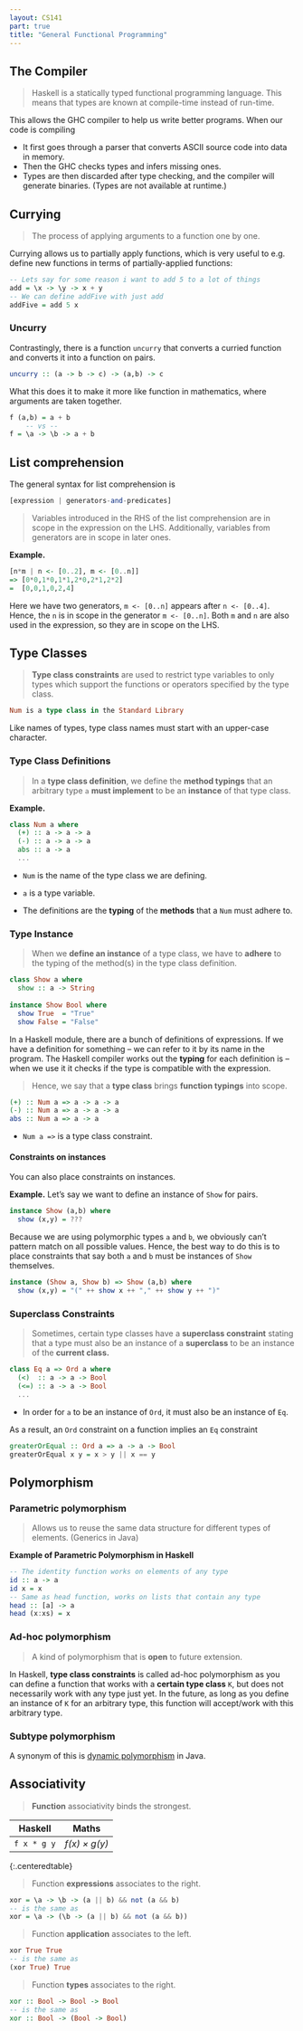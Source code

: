 ```yaml
---
layout: CS141
part: true
title: "General Functional Programming"
---
```


## The Compiler

> Haskell is a statically typed functional programming language. This means that types are known at compile-time instead of run-time.

This allows the GHC compiler to help us write better programs. When our code is compiling

- It first goes through a parser that converts ASCII source code into data in memory.
- Then the GHC checks types and infers missing ones. 
- Types are then discarded after type checking, and the compiler will generate binaries. (Types are not available at runtime.)

## Currying

> The process of applying arguments to a function one by one. 

Currying allows us to partially apply functions, which is very useful to e.g. define new functions in terms of partially-applied functions:

```haskell
-- Lets say for some reason i want to add 5 to a lot of things
add = \x -> \y -> x + y
-- We can define addFive with just add
addFive = add 5 x
```

### Uncurry

Contrastingly, there is a function `uncurry` that converts a curried function and converts it into a function on pairs.

```haskell
uncurry :: (a -> b -> c) -> (a,b) -> c
```

What this does it to make it more like function in mathematics, where arguments are taken together. 

```haskell
f (a,b) = a + b 
	-- vs -- 
f = \a -> \b -> a + b
```

## List comprehension

The general syntax for list comprehension is

```haskell
[expression | generators-and-predicates]
```

> Variables introduced in the RHS of the list comprehension are in scope in the expression on the LHS. Additionally, variables from generators are in scope in later ones.

**Example.**

```haskell
[n*m | n <- [0..2], m <- [0..n]] 
=> [0*0,1*0,1*1,2*0,2*1,2*2] 
=  [0,0,1,0,2,4]
```

Here we have two generators, `m <- [0..n]` appears after `n <- [0..4]`. Hence, the `n` is in scope in the generator `m <- [0..n]`. Both `m` and `n` are also used in the expression, so they are in scope on the LHS.

## Type Classes

> **Type class constraints** are used to restrict type variables to only types which support the functions or operators specified by the type class.

```haskell
Num is a type class in the Standard Library
```

Like names of types, type class names must start with an upper-case character.

### Type Class Definitions

> In a **type class definition**, we define the **method typings** that an arbitrary type `a` **must implement** to be an **instance** of that type class.

**Example.**

```haskell
class Num a where
  (+) :: a -> a -> a
  (-) :: a -> a -> a
  abs :: a -> a
  ...
```

- `Num` is the name of the type class we are defining. 

- `a` is a type variable.
- The definitions are the **typing** of the **methods** that a `Num` must adhere to. 

### Type Instance

> When we **define an instance** of a type class, we have to **adhere** to the typing of the method(s) in the type class definition.

```haskell
class Show a where
  show :: a -> String
  
instance Show Bool where
  show True  = "True"
  show False = "False"
```

In a Haskell module, there are a bunch of definitions of expressions. If we have a definition for something – we can refer to it by its name in the program. The Haskell compiler works out the **typing** for each definition is – when we use it it checks if the type is compatible with the expression.

> Hence, we say that a **type class** brings **function typings** into scope.

```haskell
(+) :: Num a => a -> a -> a
(-) :: Num a => a -> a -> a
abs :: Num a => a -> a
```

- `Num a =>` is a type class constraint.

#### Constraints on instances

You can also place constraints on instances. 

**Example.** Let’s say we want to define an instance of `Show` for pairs.

```haskell
instance Show (a,b) where
  show (x,y) = ???
```

Because we are using polymorphic types `a` and `b`, we obviously can’t pattern match on all possible values. Hence, the best way to do this is to place constraints that say both `a` and `b` must be instances of `Show` themselves.

```haskell
instance (Show a, Show b) => Show (a,b) where
  show (x,y) = "(" ++ show x ++ "," ++ show y ++ ")"
```

### Superclass Constraints

> Sometimes, certain type classes have a **superclass constraint** stating that a type must also be an instance of a **superclass** to be an instance of the **current class.**

```haskell
class Eq a => Ord a where
  (<)  :: a -> a -> Bool
  (<=) :: a -> a -> Bool
  ...
```

- In order for `a` to be an instance of `Ord`, it must also be an instance of `Eq`.

As a result, an `Ord` constraint on a function implies an `Eq` constraint

```haskell
greaterOrEqual :: Ord a => a -> a -> Bool
greaterOrEqual x y = x > y || x == y
```

## Polymorphism

### Parametric polymorphism

> Allows us to reuse the same data structure for different types of elements. (Generics in Java)

**Example of Parametric Polymorphism in Haskell**

```haskell
-- The identity function works on elements of any type
id :: a -> a
id x = x
-- Same as head function, works on lists that contain any type
head :: [a] -> a
head (x:xs) = x
```

### Ad-hoc polymorphism

> A kind of polymorphism that is **open** to future extension.

In Haskell, **type class constraints** is called ad-hoc polymorphism as you can define a function that works with a **certain type class** `K`, but does not necessarily work with any type just yet. In the future, as long as you define an instance of `K` for an arbitrary type, this function will accept/work with this arbitrary type.

### Subtype polymorphism

A synonym of this is [dynamic polymorphism](https://csrg-group.github.io/dcs-notes.github.io/CS118/part5.html#dynamic-polymorphism) in Java.

## Associativity

> **Function** associativity binds the strongest.

|   Haskell   |        Maths        |
| :---------: | :-----------------: |
| `f x * g y` | *f(x) &times; g(y)* |

{:.centeredtable}

> Function **expressions** associates to the right.

```haskell
xor = \a -> \b -> (a || b) && not (a && b)
-- is the same as 
xor = \a -> (\b -> (a || b) && not (a && b))
```

> Function **application** associates to the left.

```haskell
xor True True
-- is the same as
(xor True) True
```

> Function **types** associates to the right.

```haskell
xor :: Bool -> Bool -> Bool
-- is the same as 
xor :: Bool -> (Bool -> Bool)
```
